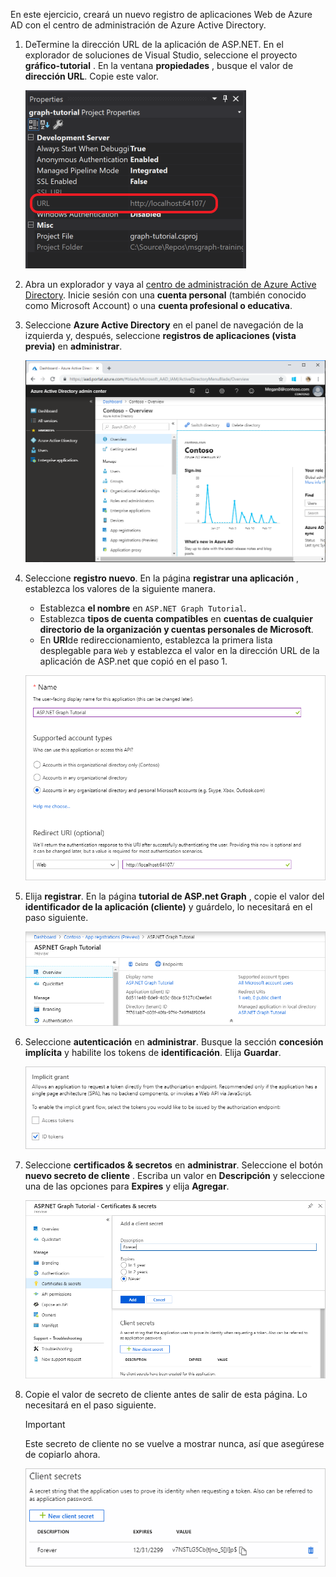 <!-- markdownlint-disable MD002 MD041 -->

En este ejercicio, creará un nuevo registro de aplicaciones Web de Azure AD con el centro de administración de Azure Active Directory.

1. DeTermine la dirección URL de la aplicación de ASP.NET. En el explorador de soluciones de Visual Studio, seleccione el proyecto **gráfico-tutorial** . En la ventana **propiedades** , busque el valor de **dirección URL**. Copie este valor.

    ![Captura de pantalla de la ventana Propiedades de Visual Studio](./images/vs-project-url.png)

1. Abra un explorador y vaya al [centro de administración de Azure Active Directory](https://aad.portal.azure.com). Inicie sesión con una **cuenta personal** (también conocido como Microsoft Account) o una **cuenta profesional o educativa**.

1. Seleccione **Azure Active Directory** en el panel de navegación de la izquierda y, después, seleccione **registros de aplicaciones (vista previa)** en **administrar**.

    ![Una captura de pantalla de los registros de la aplicación ](./images/aad-portal-app-registrations.png)

1. Seleccione **registro nuevo**. En la página **registrar una aplicación** , establezca los valores de la siguiente manera.

    - Establezca **el nombre** en `ASP.NET Graph Tutorial`.
    - Establezca **tipos de cuenta compatibles** en **cuentas de cualquier directorio de la organización y cuentas personales de Microsoft**.
    - En **URI**de redireccionamiento, establezca la primera lista desplegable para `Web` y establezca el valor en la dirección URL de la aplicación de ASP.net que copió en el paso 1.

    ![Captura de pantalla de la página registrar una aplicación](./images/aad-register-an-app.png)

1. Elija **registrar**. En la página **tutorial de ASP.net Graph** , copie el valor del **identificador de la aplicación (cliente)** y guárdelo, lo necesitará en el paso siguiente.

    ![Captura de pantalla del identificador de la aplicación del nuevo registro de la aplicación](./images/aad-application-id.png)

1. Seleccione **autenticación** en **administrar**. Busque la sección **concesión implícita** y habilite los tokens de **identificación**. Elija **Guardar**.

    ![Captura de pantalla de la sección de concesión implícita](./images/aad-implicit-grant.png)

1. Seleccione **certificados & secretos** en **administrar**. Seleccione el botón **nuevo secreto de cliente** . Escriba un valor en **Descripción** y seleccione una de las opciones para **Expires** y elija **Agregar**.

    ![Captura de pantalla del cuadro de diálogo Agregar un secreto de cliente](./images/aad-new-client-secret.png)

1. Copie el valor de secreto de cliente antes de salir de esta página. Lo necesitará en el paso siguiente.

    > [!IMPORTANT]
    > Este secreto de cliente no se vuelve a mostrar nunca, así que asegúrese de copiarlo ahora.

    ![Captura de pantalla del secreto de cliente recién agregado](./images/aad-copy-client-secret.png)